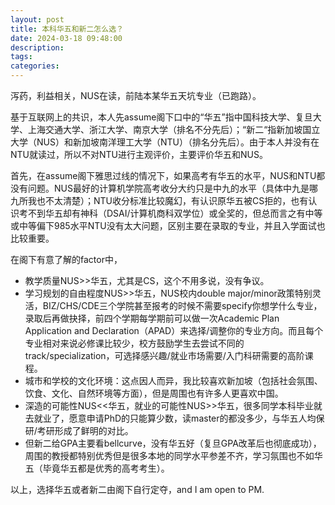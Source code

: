 ```yaml
---
layout: post
title: 本科华五和新二怎么选？
date: 2024-03-18 09:48:00
description:
tags: 
categories:
---
```


泻药，利益相关，NUS在读，前陆本某华五天坑专业（已跑路）。

基于互联网上的共识，本人先assume阁下口中的“华五”指中国科技大学、复旦大学、上海交通大学、浙江大学、南京大学（排名不分先后）；“新二“指新加坡国立大学（NUS）和新加坡南洋理工大学（NTU）（排名分先后）。由于本人并没有在NTU就读过，所以不对NTU进行主观评价，主要评价华五和NUS。

首先，在assume阁下雅思过线的情况下，如果高考有华五的水平，NUS和NTU都没有问题。NUS最好的计算机学院高考收分大约只是中九的水平（具体中九是哪九所我也不太清楚）；NTU收分标准比较魔幻，有认识原华五被CS拒的，也有认识考不到华五却有神科（DSAI/计算机商科双学位）或全奖的，但总而言之有中等或中等偏下985水平NTU没有太大问题，区别主要在录取的专业，并且入学面试也比较重要。

在阁下有意了解的factor中，
* 教学质量NUS>>华五，尤其是CS，这个不用多说，没有争议。
* 学习规划的自由程度NUS>>华五，NUS校内double major/minor政策特别灵活，BIZ/CHS/CDE三个学院甚至报考的时候不需要specify你想学什么专业，录取后再做抉择，前四个学期每学期前可以做一次Academic Plan Application and Declaration（APAD）来选择/调整你的专业方向。而且每个专业相对来说必修课比较少，校方鼓励学生去尝试不同的track/specialization，可选择感兴趣/就业市场需要/入门科研需要的高阶课程。
* 城市和学校的文化环境：这点因人而异，我比较喜欢新加坡（包括社会氛围、饮食、文化、自然环境等方面），但是周围也有许多人更喜欢中国。
* 深造的可能性NUS<<华五，就业的可能性NUS>>华五，很多同学本科毕业就去就业了，愿意申请PhD的只能算少数，读master的都没多少，与华五人均保研/考研形成了鲜明的对比。
* 但新二给GPA主要看bellcurve，没有华五好（复旦GPA改革后也彻底成功），周围的教授都特别优秀但是很多本地的同学水平参差不齐，学习氛围也不如华五（毕竟华五都是优秀的高考考生）。

以上，选择华五或者新二由阁下自行定夺，and I am open to PM.
